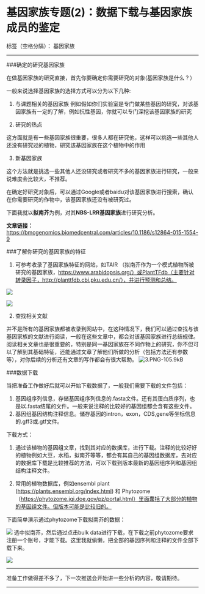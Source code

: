# 基因家族专题(2)：数据下载与基因家族成员的鉴定

标签（空格分隔）： 基因家族

---
###确定的研究基因家族

在做基因家族的研究直接，首先你要确定你需要研究的对象(基因家族是什么？）

一般来说选择基因家族的选择方式可以分为以下几种:

 1. 与课题相关的基因家族
例如假如你们实验室是专门做某些基因的研究，对该基因家族有一定的了解，例如抗性基因，你就可以专门深挖该基因家族的研究


2. 研究的热点

这方面就是有一些基因家族很重要，很多人都在研究他，这样可以挑选一些其他人还没有研究过的植物，研究该基因家族在这个植物中的作用

3. 新基因家族

这个方法就是挑选一些其他人还没研究或者研究不多的基因家族进行研究，一般来说难度会比较大，不推荐。


在确定好研究对象后，可以通过Google或者baidu对该基因家族进行搜索，确认在你需要研究的作物中，该基因家族还没有被研究过。

下面我就以**拟南芥**为例，对其**NBS-LRR基因家族**进行研究分析。

**文章链接：**
https://bmcgenomics.biomedcentral.com/articles/10.1186/s12864-015-1554-9

###了解你研究的基因家族的特征

1. 可参考收录了基因家族特征的网站，如TAIR （拟南芥作为一个模式植物所被研究的基因家族，https://www.arabidopsis.org/）或PlantTFdb（主要针对转录因子，http://planttfdb.cbi.pku.edu.cn/），并进行预测和总结。

![][1]

![][2]


2. 查找相关文献

并不是所有的基因家族都被收录到网站中，在这种情况下，我们可以通过查找与该基因家族的文献进行阅读，一般在这些文章中，都会对该基因家族进行总结规律。阅读相关文章也是很重要的，特别是同一基因家族在不同作物上的研究，你不但可以了解到其基础特征，还能通过文章了解他们所做的分析（包括方法还有参数等），对你后续的分析还有文章的写作都会有很大帮助。
![3.PNG-105.9kB][3]
 
###数据下载


当把准备工作做好后就可以开始下载数据了，一般我们需要下载的文件包括：

 1. 基因组序列信息，存储基因组序列信息的.fasta文件。还有其蛋白质序列，也是以.fasta结尾的文件。一般来说注释的比较好的基因组都会含有这些文件。
 2. 基因组基因结构注释信息。储存基因的intron，exon，CDS,gene等坐标信息的.gff3或.gtf文件。


下载方式：

1. 通过该植物的基因组文章，找到其对应的数据库，进行下载。注释的比较好好的植物例如大豆，水稻，拟南芥等等，都会有其自己的基因组数据库，去对应的数据库下载是比较推荐的方法，可以下载到版本最新的基因组序列和基因组结构注释文件。

2. 常用的植物数据库，例如ensembl plant  (https://plants.ensembl.org/index.html) 和 Phytozome
（https://phytozome.jgi.doe.gov/pz/portal.html）里面囊括了大部分的植物的基因组文件。但版本可能是比较旧的。

下面简单演示通过phytozome下载拟南芥的数据：

![][4]
选中拟南芥，然后通过点击bulk data进行下载，在下载之前phytozome要求注册一个账号，才能下载。这里我就偷懒，把全部的基因序列和注释的文件全部下载下来。

![][5]
 


----------


准备工作做得差不多了，下一次推送会开始讲一些分析的内容，敬请期待。


----------




  [1]: http://static.zybuluo.com/lakesea/5m7qbh6vf26srog7g7do0qkt/1.PNG
  [2]: http://static.zybuluo.com/lakesea/c5r55qd0lx0hpsay83idal2x/2.PNG
  [3]: http://static.zybuluo.com/lakesea/ghox0fatez74z95i2zztsb43/3.PNG
  [4]: http://static.zybuluo.com/lakesea/e9nj1cibkbme7oe1fb0hdtla/4.PNG
  [5]: http://static.zybuluo.com/lakesea/xo55iiz3bptwxqvkhlgjqjo8/Screenshot%20from%202018-10-14%2012-43-51.png